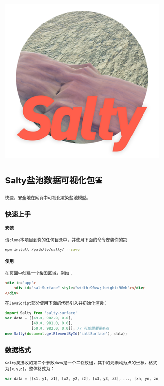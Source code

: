<center><img src="./asset/salty_logo.png"/></center>

# Salty盐池数据可视化包⛲

快速，安全地在网页中可视化渲染盐池模型。

## 快速上手

#### 安装

请`clone`本项目到你的任何目录中，并使用下面的命令安装你的包

```bash
npm install /path/to/salty/ --save
```

#### 使用

在页面中创建一个绘图区域，例如：

```HTML
<div id="app">
    <div id="saltSurface" style="width:90vw; height:90vh"></div>
</div>
```

在`JavaScript`部分使用下面的代码引入并初始化渲染：

```javascript
import Salty from 'salty-surface'
var data = [[49.0, 982.0, 0.0], 
            [49.0, 981.0, 0.0],
            [50.0, 982.0, 0.0]]; // 可能需要更多点
new Salty(document.getElementById('saltSurface'), data);
```

## 数据格式

`Salty`类接收的第二个参数`data`是一个二位数组，其中的元素均为点的坐标，格式为`[x,y,z]`。整体格式为：

```javascript
var data = [[x1, y1, z1], [x2, y2, z2], [x3, y3, z3], ..., [xn, yn, zn]];
```